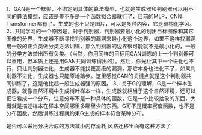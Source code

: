 1、GAN是一个框架，不绑定到具体的算法模型，也就是生成器和判别器可以用不同的算法模型，应该是差不多是一个函数拟合器就行了，目前的MLP，CNN，Transformer都有了。生成的也不只是图片，可以是多种内容，它是结构化学习。
2、共同学习的一个原因是，对于判别器，判别器要最小化的划出目标图像和其它图像的分界，生成器不断寻找判别器的漏洞来最小化这个边界，如果不这样找漏洞用一般的正负类做分类方法训练，那么判别器的边界很可能就不是最小化的，一般的分类方法举出所有负类。（当然，你用同样的目标用GAN训练的上一个判别器可以重用，但本质上还是用GAN共同训练得出的）。然后，你光让其中一个进化也不行，只让判别器进化，生成器不能找更高级的漏洞，那它本身也进化不了，如果判别器不进化，生成器也只能原地踏步。这里感觉GAN的关键点就是这个判别器共同训练了，这是他比起一般生成器强的原因。
3、关于G的理解，G是一个样本生成器，就像自然环境中生成树叶样本一样，生成器就相当于这个自然环境，还可以把它看成一个分布，注意分布不是一种具体的函数，它是一个比较抽象的东西，大概就是描述样本在样本空间哪里多哪里少的东西。G可不是概率密度函数，也不是分布函数。然后训练过程就约束G生成的样本符合某种分布。

是否可以采用分块合成的方法减小内存消耗
风格迁移里面有这种方法了
